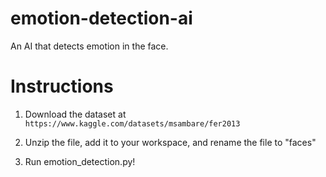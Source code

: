 # emotion-detection-ai
An AI that detects emotion in the face.

# Instructions
1. Download the dataset at `https://www.kaggle.com/datasets/msambare/fer2013`

2. Unzip the file, add it to your workspace, and rename the file to "faces"

3. Run emotion_detection.py!